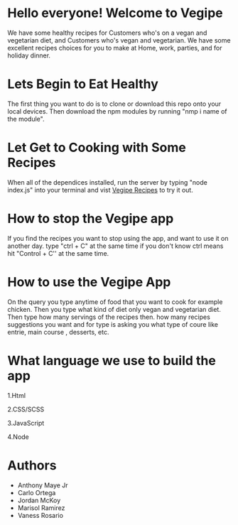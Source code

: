 # **Hello everyone! Welcome to Vegipe**
We have some healthy recipes for Customers who's on a vegan and vegetarian diet, and Customers who's vegan and vegetarian. We have some excellent recipes choices for you to make at Home, work, parties, and for holiday dinner.
# **Lets Begin to Eat Healthy**
The first thing you want to do is to clone or download this repo onto your local devices. Then download the npm modules by running "nmp i name of the module".

# **Let Get to Cooking with Some Recipes**
When all of the dependices installed, run the server by typing "node index.js" into your terminal and vist [Vegipe Recipes](http:localhost:8080) to try it out.
# **How to stop the Vegipe app**
If you find the recipes you want to stop using the app, and want to use it on another day. type "ctrl + C" at the same time if you don't know ctrl means hit "Control + C'' at the same time.
# **How to use the Vegipe App**
On the query you type anytime of food that you want to cook for example chicken. Then you type what kind of diet only vegan and vegetarian diet. Then type how many servings of the recipes then. how many recipes suggestions you want and for type is asking you what type of coure like entrie, main course , desserts, etc.
# **What language we use to build the app**
1.Html

2.CSS/SCSS

3.JavaScript

4.Node

# **Authors**
* Anthony Maye Jr
* Carlo Ortega
* Jordan McKoy
* Marisol Ramirez
* Vaness Rosario

